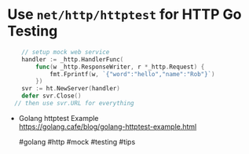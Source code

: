 # Use `net/http/httptest` for HTTP Go Testing

```go
	// setup mock web service
	handler := _http.HandlerFunc(
		func(w _http.ResponseWriter, r *_http.Request) {
			fmt.Fprintf(w, `{"word":"hello","name":"Rob"}`)
		})
	svr := ht.NewServer(handler)
	defer svr.Close()
  // then use svr.URL for everything
```

* Golang httptest Example  
  <https://golang.cafe/blog/golang-httptest-example.html>

    #golang #http #mock #testing #tips
